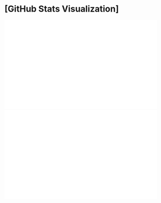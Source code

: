 # [GitHub Stats Visualization]

<a href="https://github.com/jakobeik/githubstats">

![](https://github.com/jakobeik/githubstats/blob/master/generated/overview.svg)
![](https://github.com/jakobeik/githubstats/blob/master/generated/languages.svg)

</a>


